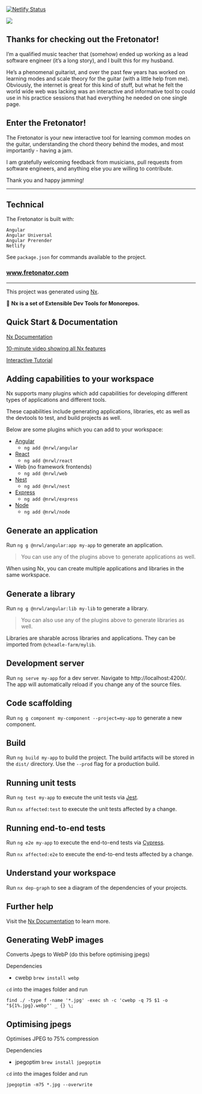 
[![Netlify Status](https://api.netlify.com/api/v1/badges/87d9f619-8f13-47e8-99cc-5167db7294a6/deploy-status)](https://app.netlify.com/sites/fretonator/deploys)

<img src="https://www.fretonator.com/assets/img/og_twitter.png">

## Thanks for checking out the Fretonator!

I’m a qualified music teacher that (somehow) ended up working as a lead software engineer (it’s a long story), and I built this for my husban️d.

He’s a phenomenal guitarist, and over the past few years has worked on learning modes and scale theory for the guitar (with a little help from me). Obviously, the internet is great for this kind of stuff, but what he felt the world wide web was lacking was an interactive and informative tool to could use in his practice sessions that had everything he needed on one single page.

## Enter the Fretonator!

The Fretonator is your new interactive tool for learning common modes on the guitar, understanding the chord theory behind the modes, and most importantly - having a jam.

I am gratefully welcoming feedback from musicians, pull requests from software engineers, and anything else you are willing to contribute.

Thank you and happy jamming!

___

## Technical

The Fretonator is built with:

```
Angular
Angular Universal
Angular Prerender
Netlify
```

See `package.json` for commands available to the project.

### www.fretonator.com

---

This project was generated using [Nx](https://nx.dev).

🔎 **Nx is a set of Extensible Dev Tools for Monorepos.**

## Quick Start & Documentation

[Nx Documentation](https://nx.dev/angular)

[10-minute video showing all Nx features](https://nx.dev/angular/getting-started/what-is-nx)

[Interactive Tutorial](https://nx.dev/angular/tutorial/01-create-application)

## Adding capabilities to your workspace

Nx supports many plugins which add capabilities for developing different types of applications and different tools.

These capabilities include generating applications, libraries, etc as well as the devtools to test, and build projects as well.

Below are some plugins which you can add to your workspace:

- [Angular](https://angular.io)
  - `ng add @nrwl/angular`
- [React](https://reactjs.org)
  - `ng add @nrwl/react`
- Web (no framework frontends)
  - `ng add @nrwl/web`
- [Nest](https://nestjs.com)
  - `ng add @nrwl/nest`
- [Express](https://expressjs.com)
  - `ng add @nrwl/express`
- [Node](https://nodejs.org)
  - `ng add @nrwl/node`

## Generate an application

Run `ng g @nrwl/angular:app my-app` to generate an application.

> You can use any of the plugins above to generate applications as well.

When using Nx, you can create multiple applications and libraries in the same workspace.

## Generate a library

Run `ng g @nrwl/angular:lib my-lib` to generate a library.

> You can also use any of the plugins above to generate libraries as well.

Libraries are sharable across libraries and applications. They can be imported from `@cheadle-farm/mylib`.

## Development server

Run `ng serve my-app` for a dev server. Navigate to http://localhost:4200/. The app will automatically reload if you change any of the source files.

## Code scaffolding

Run `ng g component my-component --project=my-app` to generate a new component.

## Build

Run `ng build my-app` to build the project. The build artifacts will be stored in the `dist/` directory. Use the `--prod` flag for a production build.

## Running unit tests

Run `ng test my-app` to execute the unit tests via [Jest](https://jestjs.io).

Run `nx affected:test` to execute the unit tests affected by a change.

## Running end-to-end tests

Run `ng e2e my-app` to execute the end-to-end tests via [Cypress](https://www.cypress.io).

Run `nx affected:e2e` to execute the end-to-end tests affected by a change.

## Understand your workspace

Run `nx dep-graph` to see a diagram of the dependencies of your projects.

## Further help

Visit the [Nx Documentation](https://nx.dev/angular) to learn more.

## Generating WebP images

Converts Jpegs to WebP (do this before optimising jpegs)

Dependencies
- cwebp `brew install webp`

`cd` into the images folder and run 

```shell script
find ./ -type f -name '*.jpg' -exec sh -c 'cwebp -q 75 $1 -o "${1%.jpg}.webp"' _ {} \;
```

## Optimising jpegs

Optimises JPEG to 75% compression

Dependencies
- jpegoptim `brew install jpegoptim`

`cd` into the images folder and run 

```shell script
jpegoptim -m75 *.jpg --overwrite
```
